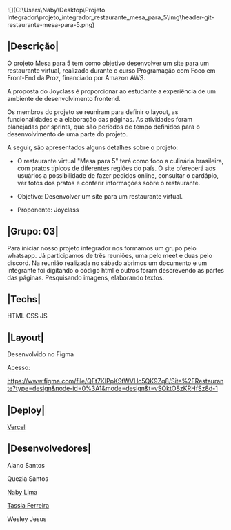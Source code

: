 ![](C:\Users\Naby\Desktop\Projeto Integrador\projeto_integrador_restaurante_mesa_para_5\img\header-git-restaurante-mesa-para-5.png)

## |Descrição|

O projeto Mesa para 5 tem como objetivo desenvolver um site para um restaurante virtual, realizado durante o curso Programação com Foco em Front-End da Proz, financiado por Amazon AWS.

A proposta do Joyclass é proporcionar ao estudante a experiência de um ambiente de desenvolvimento frontend.

Os membros do projeto se reuniram para definir o layout, as funcionalidades e a elaboração das páginas. As atividades foram planejadas por sprints, que são períodos de tempo definidos para o desenvolvimento de uma parte do projeto.

A seguir, são apresentados alguns detalhes sobre o projeto:

* O restaurante virtual "Mesa para 5" terá como foco a culinária brasileira, com pratos típicos de diferentes regiões do país.
O site oferecerá aos usuários a possibilidade de fazer pedidos online, consultar o cardápio, ver fotos dos pratos e conferir informações sobre o restaurante.

* Objetivo: Desenvolver um site para um restaurante virtual.
* Proponente: Joyclass

## |Grupo: 03|

Para iniciar nosso projeto integrador nos formamos um grupo pelo whatsapp. Já participamos de três reuniões, uma pelo meet e duas pelo discord. Na reunião realizada no sábado abrimos um documento e um integrante foi digitando o código html e outros foram descrevendo as partes das páginas. Pesquisando imagens, elaborando textos.

## |Techs|

HTML
CSS
JS

## |Layout|

Desenvolvido no Figma

Acesso:

https://www.figma.com/file/QFt7KIPpKStWVHc5QK9Zq8/Site%2FRestaurante?type=design&node-id=0%3A1&mode=design&t=vSQktO8zKRHfSz8d-1

## |Deploy|

[Vercel](https://vercel.com/)

## |Desenvolvedores|

Alano Santos

Quezia Santos

[Naby Lima](https://www.linkedin.com/in/naby-lima/)

[Tassia Ferreira](https://www.linkedin.com/in/tassia-a-ferreira?utm_source=share&utm_campaign=share_via&utm_content=profile&utm_medium=android_app)

Wesley Jesus